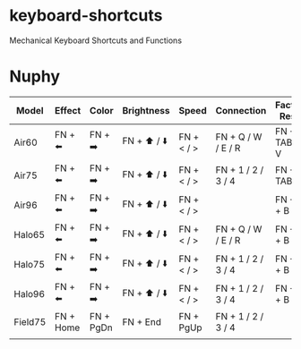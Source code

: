 # keyboard-shortcuts

Mechanical Keyboard Shortcuts and Functions

# Nuphy

| Model   | Effect    | Color     | Brightness   | Speed      | Connection         | Factory Reset |
|---------|-----------|-----------|--------------|------------|--------------------|---------------|
| Air60   | FN + ⬅️   | FN + ➡️   | FN + ⬆️ / ⬇️ | FN + < / > | FN + Q / W / E / R | FN + TAB + V  |
| Air75   | FN + ⬅️   | FN + ➡️   | FN + ⬆️ / ⬇️ | FN + < / > | FN + 1 / 2 / 3 / 4 | FN + TAB + R  |
| Air96   | FN + ⬅️   | FN + ➡️   | FN + ⬆️ / ⬇️ | FN + < / > |                    | FN + X + B    |
| Halo65  | FN + ⬅️   | FN + ➡️   | FN + ⬆️ / ⬇️ | FN + < / > | FN + Q / W / E / R | FN + X + B    |
| Halo75  | FN + ⬅️   | FN + ➡️   | FN + ⬆️ / ⬇️ | FN + < / > | FN + 1 / 2 / 3 / 4 | FN + X + B    |
| Halo96  | FN + ⬅️   | FN + ➡️   | FN + ⬆️ / ⬇️ | FN + < / > | FN + 1 / 2 / 3 / 4 | FN + X + B    |
| Field75 | FN + Home | FN + PgDn | FN + End     | FN + PgUp  | FN + 1 / 2 / 3 / 4 |               |
|         |           |           |              |            |                    |               |
